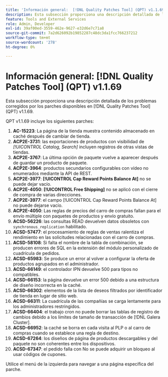 ```yaml
---
title: 'Información general:  [!DNL Quality Patches Tool] (QPT) v1.1.69'
description: Esta subsección proporciona una descripción detallada de los problemas corregidos por los parches disponibles en  [!DNL Quality Patches Tool] (QPT) v1.1.69.
feature: Tools and External Services
role: Admin, Developer
exl-id: 39af00ed-3559-462e-9627-e32d6e7c71a8
source-git-commit: 7a2d626092b19852287c48dc3da1fcc766237212
workflow-type: tm+mt
source-wordcount: '278'
ht-degree: 0%

---
```


# Información general: [!DNL Quality Patches Tool] (QPT) v1.1.69

Esta subsección proporciona una descripción detallada de los problemas corregidos por los parches disponibles en [!DNL Quality Patches Tool] (QPT) v1.1.69.

QPT v1.1.69 incluye los siguientes parches:
1. **AC-15223**: La página de la tienda muestra contenido almacenado en caché después de cambiar de tienda.
1. **ACP2E-3731**: las exportaciones de productos con visibilidad de *[!UICONTROL Catalog, Search]* incluyen registros de otras vistas de tiendas.
1. **ACP2E-3767**: La última opción de paquete vuelve a aparecer después de guardar un producto de paquete.
1. **ACP2E-3964**: productos secundarios configurables con vídeo no enumerados mediante la API de REST.
1. **ACP2E-3977**: **[!UICONTROL Cap Reward Points Balance At]** no se puede dejar vacío.
1. **ACP2E-4050**: **[!UICONTROL Free Shipping]** no se aplicó con el cierre de compra de varias direcciones.
1. **ACP2E-3977**: el campo [!UICONTROL Cap Reward Points Balance At] no puede dejarse vacío.
1. **ACP2E-4050**: Las reglas de precios del carro de compras fallan para el envío múltiple con paquetes de productos y envío gratuito.
1. **ACSD-56226**: las consultas READ devuelven datos obsoletos con `synchronous_replication` habilitado.
1. **ACSD-57477**: el procesamiento de reglas de ventas ralentiza el rendimiento en las solicitudes relacionadas con el carro de compras.
1. **ACSD-58108**: Si falta el nombre de la tabla de combinación, se producen errores de SQL en la extensión del módulo personalizado de cuadrícula de pedidos.
1. **ACSD-65983**: Se produce un error al volver a configurar la oferta de productos agrupados en el administrador.
1. **ACSD-66149**: el controlador IPN devuelve 500 para tipos no compatibles.
1. **ACSD-66153**: la página devuelve un error 500 debido a una estructura de diseño incorrecta en la caché.
1. **ACSD-66302**: elementos de la lista de deseos filtrados por identificador de tienda en lugar de sitio web.
1. **ACSD-66311**: La cuadrícula de las compañías se carga lentamente para los administradores restringidos.
1. **ACSD-66404**: el trabajo cron no puede borrar las tablas de registro de cambios debido a los límites de tamaño de transacción de [!DNL Galera Cluster].
1. **ACSD-66952**: la caché se borra en cada visita al PLP o al carro de compras cuando se establece una regla de destino.
1. **ACSD-67264**: los diseños de página de productos descargables y del paquete no son coherentes entre los dispositivos.
1. **ACSD-67347**: el pedido falla con No se puede adquirir un bloqueo al usar códigos de cupones.

Utilice el menú de la izquierda para navegar a una página específica del parche.
